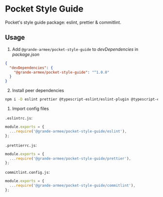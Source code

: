 # Pocket Style Guide

Pocket's style guide package: eslint, prettier & commitlint.

## Usage

1. Add `@grande-armee/pocket-style-guide` to *devDependencies* in *package.json*

```json
{
  "devDependencies": {
    "@grande-armee/pocket-style-guide": "^1.0.0"
  }
}
```

2. Install peer dependencies

```bash
npm i -D eslint prettier @typescript-eslint/eslint-plugin @typescript-eslint/parser eslint-config-prettier eslint-plugin-import eslint-plugin-prettier @commitlint/cli @commitlint/config-conventional
```

1. Import config files

`.eslintrc.js`:

```js
module.exports = {
  ...require('@grande-armee/pocket-style-guide/eslint'),
};
```

`.prettierrc.js`:

```js
module.exports = {
  ...require('@grande-armee/pocket-style-guide/prettier'),
};
```

`commitlint.config.js`:

```js
module.exports = {
  ...require('@grande-armee/pocket-style-guide/commitlint'),
};
```

